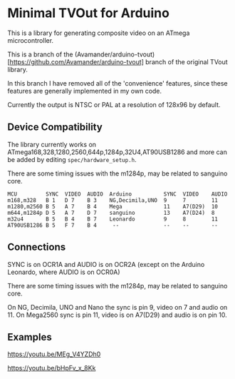 # Minimal TVOut for Arduino

This is a library for generating composite video on an ATmega microcontroller.

This is a branch of the (Avamander/arduino-tvout)[https://github.com/Avamander/arduino-tvout] branch of the original TVout library.

In this branch I have removed all of the 'convenience' features, since these features are generally implemented in my own code.

Currently the output is NTSC or PAL at a resolution of 128x96 by default.

## Device Compatibility

The library currently works on ATmega168,328,1280,2560,644p,1284p,32U4,AT90USB1286 and more can be added by editing `spec/hardware_setup.h`.

There are some timing issues with the m1284p, may be related to sanguino core.

```
MCU         SYNC  VIDEO  AUDIO  Arduino          SYNC  VIDEO    AUDIO
m168,m328   B 1   D 7    B 3    NG,Decimila,UNO  9     7        11
m1280,m2560 B 5   A 7    B 4    Mega             11    A7(D29)  10
m644,m1284p D 5   A 7    D 7    sanguino         13    A7(D24)  8
m32u4       B 5   B 4    B 7    Leonardo         9     8        11
AT90USB1286 B 5   F 7    B 4     --              --    --       --
```

## Connections

SYNC is on OCR1A and AUDIO is on OCR2A (except on the Arduino Leonardo, where AUDIO is on OCR0A)

There are some timing issues with the m1284p, may be related to sanguino core.

On NG, Decimila, UNO and Nano the sync is pin 9, video on 7 and audio on 11. On Mega2560	sync is pin 11, video is on A7(D29)	and audio is on pin 10.

## Examples

https://youtu.be/MEg_V4YZDh0

https://youtu.be/bHpFv_x_8Kk
